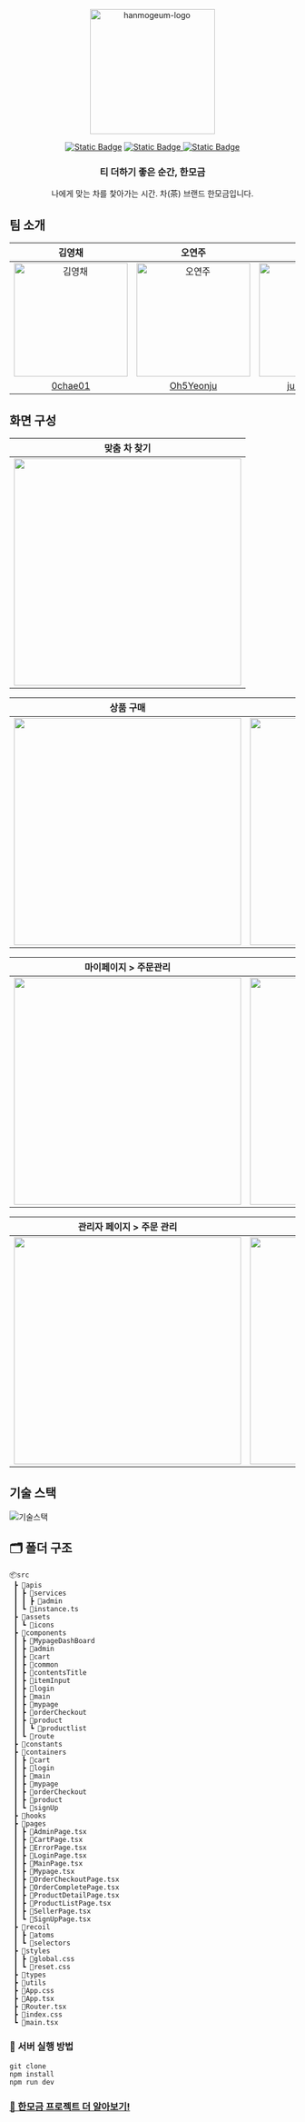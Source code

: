 <p align="center">
    <img src="https://github.com/Eurachacha/hanmogeum/assets/36308113/d738a6d3-c052-4b21-a425-2b87ebe63144.png" alt="hanmogeum-logo" width="220" height="220">
</p>

<div align="center">

[![Static Badge](https://img.shields.io/badge/hanmogeum-F07D49?logo=netlify&labelColor=white)](https://hanmogeum.netlify.app/)
[![Static Badge](https://img.shields.io/badge/GitHub_WiKi-1A406C?logo=github&logoColor=white)
](https://github.com/Eurachacha/hanmogeum/wiki)
[![Static Badge](https://img.shields.io/badge/release-v1.0.3-FFFFFF?logo=github&labelColor=323232)](https://github.com/Eurachacha/hanmogeum/releases)

### 티 더하기 좋은 순간, 한모금

나에게 맞는 차를 찿아가는 시간. 차(茶) 브랜드 한모금입니다.

</div>

## 팀 소개

<div align="center">

|                                           김영채                                            |                                           오연주                                            |                                           정명진                                           |
| :-----------------------------------------------------------------------------------------: | :-----------------------------------------------------------------------------------------: | :----------------------------------------------------------------------------------------: |
| <img src="https://avatars.githubusercontent.com/u/124250465?v=4" width=200px alt="김영채"/> | <img src="https://avatars.githubusercontent.com/u/117130358?v=4" width=200px alt="오연주"/> | <img src="https://avatars.githubusercontent.com/u/36308113?v=4" width=200px alt="정명진"/> |
|                            [0chae01](https://github.com/0chae01)                            |                          [Oh5Yeonju](https://github.com/Oh5Yeonju)                          |                      [jungmyungjin](https://github.com/jungmyungjin)                       |

</div>

## 화면 구성


| 맞춤 차 찾기|
| - |
| <img src="https://github.com/Eurachacha/hanmogeum/assets/36308113/83ac1c47-6860-4f78-8d2e-692038ba78dc" width="400"> |

| 상품 구매 | 장바구니 |
| - | - |
| <img src="https://github.com/Eurachacha/hanmogeum/assets/36308113/f0b06fa1-3d08-4735-9e8c-febb9f5da905" width="400">| <img src="https://github.com/Eurachacha/hanmogeum/assets/36308113/a9fb8ccd-4d1c-4020-9c95-bc3e63ac72e7" width="400">|


| 마이페이지 > 주문관리| 마이페이지 > 내정보변경 |
| - | - |
| <img src="https://github.com/Eurachacha/hanmogeum/assets/36308113/202a29eb-796f-4fcd-8379-36086aa61020" width="400"> | <img src="https://github.com/Eurachacha/hanmogeum/assets/36308113/a02fced5-3c94-4b23-b76a-98ace44b7c57" width="400"> |

| 관리자 페이지 > 주문 관리| 관리자 페이지 > 상품 관리 |
| - | - |
| <img src="https://github.com/Eurachacha/hanmogeum/assets/36308113/4d8cde05-d9e4-4807-b8af-053f039e9ec1" width="400"> | <img src="https://github.com/Eurachacha/hanmogeum/assets/36308113/9867ca06-221f-49a7-88da-b2bf39ebde07" width="400"> |


## 기술 스택
![기술스택](https://github.com/Eurachacha/hanmogeum/assets/36308113/d264f507-c75e-4ec0-aa37-17d7f27e3727)


## 🗂 폴더 구조

```
📦src
 ┣ 📂apis
 ┃ ┣ 📂services
 ┃ ┃ ┣ 📂admin
 ┃ ┗ 📜instance.ts
 ┣ 📂assets
 ┃ ┗ 📂icons
 ┣ 📂components
 ┃ ┣ 📂MypageDashBoard
 ┃ ┣ 📂admin
 ┃ ┣ 📂cart
 ┃ ┣ 📂common
 ┃ ┣ 📂contentsTitle
 ┃ ┣ 📂itemInput
 ┃ ┣ 📂login
 ┃ ┣ 📂main
 ┃ ┣ 📂mypage
 ┃ ┣ 📂orderCheckout
 ┃ ┣ 📂product
 ┃ ┃ ┗ 📂productlist
 ┃ ┗ 📂route
 ┣ 📂constants
 ┣ 📂containers
 ┃ ┣ 📂cart
 ┃ ┣ 📂login
 ┃ ┣ 📂main
 ┃ ┣ 📂mypage
 ┃ ┣ 📂orderCheckout
 ┃ ┣ 📂product
 ┃ ┗ 📂signUp
 ┣ 📂hooks
 ┣ 📂pages
 ┃ ┣ 📜AdminPage.tsx
 ┃ ┣ 📜CartPage.tsx
 ┃ ┣ 📜ErrorPage.tsx
 ┃ ┣ 📜LoginPage.tsx
 ┃ ┣ 📜MainPage.tsx
 ┃ ┣ 📜Mypage.tsx
 ┃ ┣ 📜OrderCheckoutPage.tsx
 ┃ ┣ 📜OrderCompletePage.tsx
 ┃ ┣ 📜ProductDetailPage.tsx
 ┃ ┣ 📜ProductListPage.tsx
 ┃ ┣ 📜SellerPage.tsx
 ┃ ┗ 📜SignUpPage.tsx
 ┣ 📂recoil
 ┃ ┣ 📂atoms
 ┃ ┗ 📂selectors
 ┣ 📂styles
 ┃ ┣ 📜global.css
 ┃ ┗ 📜reset.css
 ┣ 📂types
 ┣ 📂utils
 ┣ 📜App.css
 ┣ 📜App.tsx
 ┣ 📜Router.tsx
 ┣ 📜index.css
 ┗ 📜main.tsx
```

### 🏃 서버 실행 방법

```shell
git clone
npm install
npm run dev
```

### [👀 한모금 프로젝트 더 알아보기!](https://github.com/Eurachacha/hanmogeum/wiki)

